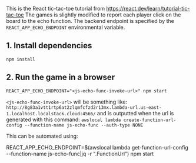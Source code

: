 This is the React tic-tac-toe tutorial from https://react.dev/learn/tutorial-tic-tac-toe
The games is slightly modified to report each player click on the board to the echo function.
The backend endpoint is specified by the `REACT_APP_ECHO_ENDPOINT` environmental variable.

## 1. Install dependencies

`npm install`

## 2. Run the game in a browser

`REACT_APP_ECHO_ENDPOINT="<js-echo-func-invoke-url>" npm start`

`<js-echo-func-invoke-url>` will be something like: `http://8g83a1vtt1rtp6at2zlqmfcfzd2r13mx.lambda-url.us-east-1.localhost.localstack.cloud:4566/`
and is outputted when the url is generated with this command: `awslocal lambda create-function-url-config --function-name js-echo-func --auth-type NONE`

This can be automated using:

REACT_APP_ECHO_ENDPOINT=$(awslocal lambda get-function-url-config --function-name js-echo-func|jq -r ".FunctionUrl") npm start